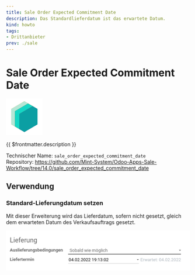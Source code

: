 ```yaml
---
title: Sale Order Expected Commitment Date
description: Das Standardlieferdatum ist das erwartete Datum.
kind: howto
tags:
- Drittanbieter
prev: ./sale
---
```

# Sale Order Expected Commitment Date
![icon_oms_box](attachments/icons_odoo_mint_system.png)

{{ $frontmatter.description }}

Technischer Name: `sale_order_expected_commitment_date`\
Repository: <https://github.com/Mint-System/Odoo-Apps-Sale-Workflow/tree/14.0/sale_order_expected_commitment_date>

## Verwendung

### Standard-Lieferungdatum setzen

Mit dieser Erweiterung wird das Lieferdatum, sofern nicht gesetzt, gleich dem erwarteten Datum des Verkaufsauftrags gesetzt.

![](attachments/Sale%20Order%20Expected%20Commitment%20Date.png)